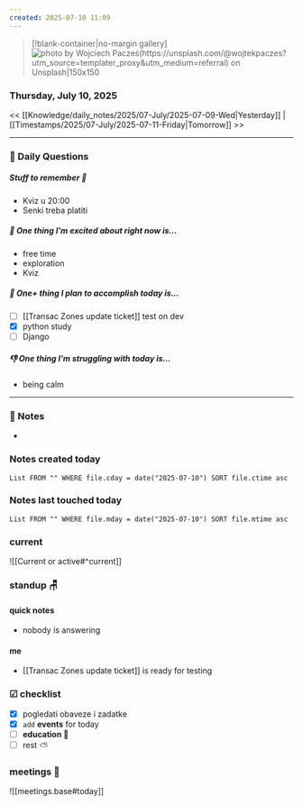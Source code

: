 ```yaml
---
created: 2025-07-10 11:09
---
```


> [!blank-container|no-margin gallery] 
>![photo by Wojciech Pacześ(https://unsplash.com/@wojtekpaczes?utm_source=templater_proxy&utm_medium=referral) on Unsplash|150x150](https://images.unsplash.com/photo-1702151739454-94b7fb1c67a8?crop=entropy&cs=srgb&fm=jpg&ixid=M3w2NDU1OTF8MHwxfHJhbmRvbXx8fHx8fHx8fDE3NTIxMzg1Nzh8&ixlib=rb-4.1.0&q=85)

### Thursday, July 10, 2025

<< [[Knowledge/daily_notes/2025/07-July/2025-07-09-Wed|Yesterday]] | [[Timestamps/2025/07-July/2025-07-11-Friday|Tomorrow]] >>

___
### 📅 Daily Questions

##### Stuff to remember 📝
- Kviz u 20:00
- Senki treba platiti

##### 🙌 **One thing I'm excited about right now is...**
- free time
- exploration
- Kviz

##### 🚀 **One+ thing I plan to accomplish today is...**
- [ ] [[Transac Zones update ticket]] test on dev
- [x] python study
- [ ] Django

##### 👎 **One thing I'm struggling with today is...**
- being calm

---
### 📝 Notes
- 

### Notes created today
```dataview
List FROM "" WHERE file.cday = date("2025-07-10") SORT file.ctime asc
```

### Notes last touched today
```dataview
List FROM "" WHERE file.mday = date("2025-07-10") SORT file.mtime asc
`````
### **current**

![[Current or active#^current]]

### **standup** 🪑

#### quick notes
- nobody is answering
#### me 
- [[Transac Zones update ticket]] is ready for testing

### ☑ checklist
- [x] pogledati  obaveze i zadatke
- [x] `add` **events** for today
- [ ] **education 🎒**
- [ ] rest ⛅ 

### meetings 🤝

![[meetings.base#today]]
